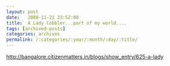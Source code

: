 ```yaml
---
layout: post
date:	2008-11-21 23:52:00
title:  A Lady Cobbler...part of my world....
tags: [archived-posts]
categories: archives
permalink: /:categories/:year/:month/:day/:title/
---
```

http://bangalore.citizenmatters.in/blogs/show_entry/625-a-lady
